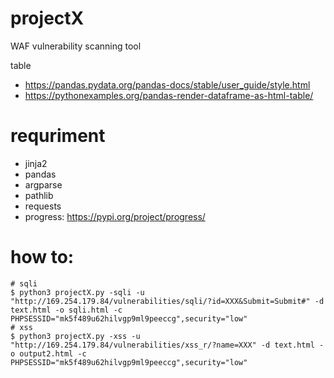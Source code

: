 # projectX
WAF vulnerability scanning tool

table 
- https://pandas.pydata.org/pandas-docs/stable/user_guide/style.html
- https://pythonexamples.org/pandas-render-dataframe-as-html-table/

# requriment
- jinja2
- pandas
- argparse
- pathlib
- requests
- progress: https://pypi.org/project/progress/

# how to:
```console
# sqli
$ python3 projectX.py -sqli -u "http://169.254.179.84/vulnerabilities/sqli/?id=XXX&Submit=Submit#" -d text.html -o sqli.html -c PHPSESSID="mk5f489u62hilvgp9ml9peeccg",security="low"
# xss
$ python3 projectX.py -xss -u "http://169.254.179.84/vulnerabilities/xss_r/?name=XXX" -d text.html -o output2.html -c PHPSESSID="mk5f489u62hilvgp9ml9peeccg",security="low"
```